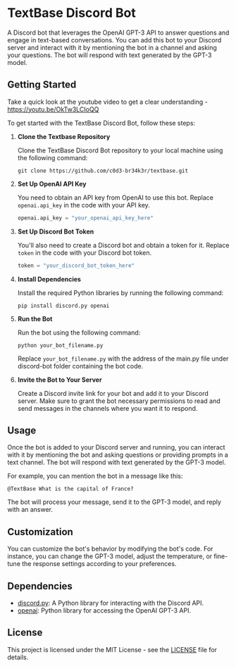 # TextBase Discord Bot

A Discord bot that leverages the OpenAI GPT-3 API to answer questions and engage in text-based conversations. You can add this bot to your Discord server and interact with it by mentioning the bot in a channel and asking your questions. The bot will respond with text generated by the GPT-3 model.

## Getting Started
Take a quick look at the youtube video to get a clear understanding - https://youtu.be/OkTw3LCIoQQ

To get started with the TextBase Discord Bot, follow these steps:

1. **Clone the Textbase Repository**

   Clone the TextBase Discord Bot repository to your local machine using the following command:

   ```
   git clone https://github.com/c0d3-br34k3r/textbase.git
   ```

2. **Set Up OpenAI API Key**

   You need to obtain an API key from OpenAI to use this bot. Replace `openai.api_key` in the code with your API key.

   ```python
   openai.api_key = "your_openai_api_key_here"
   ```

3. **Set Up Discord Bot Token**

   You'll also need to create a Discord bot and obtain a token for it. Replace `token` in the code with your Discord bot token.

   ```python
   token = "your_discord_bot_token_here"
   ```

4. **Install Dependencies**

   Install the required Python libraries by running the following command:

   ```
   pip install discord.py openai
   ```

5. **Run the Bot**

   Run the bot using the following command:

   ```
   python your_bot_filename.py
   ```

   Replace `your_bot_filename.py` with the address of the main.py file under discord-bot folder containing the bot code.

6. **Invite the Bot to Your Server**

   Create a Discord invite link for your bot and add it to your Discord server. Make sure to grant the bot necessary permissions to read and send messages in the channels where you want it to respond.

## Usage

Once the bot is added to your Discord server and running, you can interact with it by mentioning the bot and asking questions or providing prompts in a text channel. The bot will respond with text generated by the GPT-3 model.

For example, you can mention the bot in a message like this:

```
@TextBase What is the capital of France?
```

The bot will process your message, send it to the GPT-3 model, and reply with an answer.

## Customization

You can customize the bot's behavior by modifying the bot's code. For instance, you can change the GPT-3 model, adjust the temperature, or fine-tune the response settings according to your preferences.

## Dependencies

- [discord.py](https://github.com/Rapptz/discord.py): A Python library for interacting with the Discord API.
- [openai](https://github.com/openai/openai-python): Python library for accessing the OpenAI GPT-3 API.

## License

This project is licensed under the MIT License - see the [LICENSE](LICENSE) file for details.

